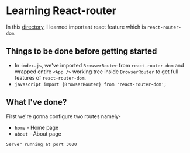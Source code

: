 # Learning React-router
In this [directory](https://github.com/harshrajhrj/react-grasp/tree/react-router), I learned important react feature which is `react-router-dom`.
## Things to be done before getting started
* In `index.js`, we've imported `BrowserRouter` from `react-router-dom` and wrapped entire `<App />` working tree inside `BrowserRouter` to get full features of `react-router-dom`.
* ```javascript import {BrowserRouter} from 'react-router-dom';```
## What I've done?
First we're gonna configure two routes namely-
+ `home` - Home page
+ `about` - About page

`Server running at port 3000`
